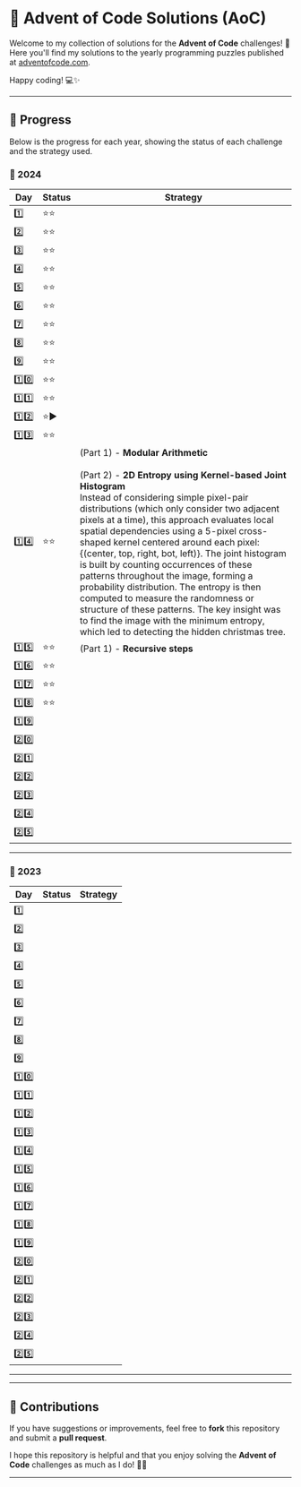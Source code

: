 
# 🎄 Advent of Code Solutions (AoC)

Welcome to my collection of solutions for the **Advent of Code** challenges! 🌟
Here you'll find my solutions to the yearly programming puzzles published at [adventofcode.com](https://adventofcode.com/).

Happy coding! 💻✨

---
## 🚀 Progress

Below is the progress for each year, showing the status of each challenge and the strategy used.

### 📆 2024

| Day  | Status | Strategy |
|------|--------|----------|
| 1️⃣  | ⭐⭐ |  |
| 2️⃣  | ⭐⭐ |  |
| 3️⃣  | ⭐⭐ |  |
| 4️⃣  | ⭐⭐ |  |
| 5️⃣  | ⭐⭐ |  |
| 6️⃣  | ⭐⭐ |  |
| 7️⃣  | ⭐⭐ |  |
| 8️⃣  | ⭐⭐ |  |
| 9️⃣  | ⭐⭐ |  |
| 1️⃣0️⃣ | ⭐⭐ |  |
| 1️⃣1️⃣ | ⭐⭐ |  |
| 1️⃣2️⃣ | ⭐▶️ |  |
| 1️⃣3️⃣ | ⭐⭐ |  |
| 1️⃣4️⃣ | ⭐⭐|  (Part 1) - **Modular Arithmetic** <br><br> (Part 2) - **2D Entropy using Kernel-based Joint Histogram** <br> Instead of considering simple pixel-pair distributions (which only consider two adjacent pixels at a time), this approach evaluates local spatial dependencies using a 5-pixel cross-shaped kernel centered around each pixel: {(center, top, right, bot, left)}. The joint histogram is built by counting occurrences of these patterns throughout the image, forming a probability distribution. The entropy is then computed to measure the randomness or structure of these patterns. The key insight was to find the image with the minimum entropy, which led to detecting the hidden christmas tree. |
| 1️⃣5️⃣ |⭐⭐| (Part 1) - **Recursive steps** |
| 1️⃣6️⃣ |⭐⭐|  |
| 1️⃣7️⃣ |⭐⭐|  |
| 1️⃣8️⃣ |⭐⭐|  |
| 1️⃣9️⃣ |  |  |
| 2️⃣0️⃣ |  |  |
| 2️⃣1️⃣ |  |  |
| 2️⃣2️⃣ |  |  |
| 2️⃣3️⃣ |  |  |
| 2️⃣4️⃣ |  |  |
| 2️⃣5️⃣ |  |  |


---

### 📆 2023

| Day  | Status | Strategy |
|------|--------|----------|
| 1️⃣  |  |  |
| 2️⃣  |  |  |
| 3️⃣  |  |  |
| 4️⃣  |  |  |
| 5️⃣  |  |  |
| 6️⃣  |  |  |
| 7️⃣  |  |  |
| 8️⃣  |  |  |
| 9️⃣  |  |  |
| 1️⃣0️⃣  |  |  |
| 1️⃣1️⃣ |  |  |
| 1️⃣2️⃣ |  |  |
| 1️⃣3️⃣ |  |  |
| 1️⃣4️⃣ |  |  |
| 1️⃣5️⃣ |  |  |
| 1️⃣6️⃣ |  |  |
| 1️⃣7️⃣ |  |  |
| 1️⃣8️⃣ |  |  |
| 1️⃣9️⃣ |  |  |
| 2️⃣0️⃣ |  |  |
| 2️⃣1️⃣ |  |  |
| 2️⃣2️⃣ |  |  |
| 2️⃣3️⃣ |  |  |
| 2️⃣4️⃣ |  |  |
| 2️⃣5️⃣ |  |  |

---

---

## 🎯 Contributions

If you have suggestions or improvements, feel free to **fork** this repository and submit a **pull request**.

I hope this repository is helpful and that you enjoy solving the **Advent of Code** challenges as much as I do! 🚀🎄

---
